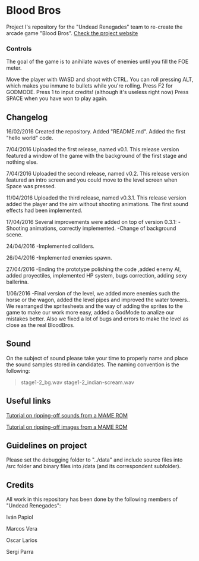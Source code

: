 ﻿# Blood Bros

Project I's repository for the "Undead Renegades" team to re-create the arcade game "Blood Bros".
[Check the project website](http://sergiparrar.github.io/BloodBros/) 

### Controls

The goal of the game is to anihilate waves of enemies until you fill the FOE meter. 

Move the player with WASD and shoot with CTRL. You can roll pressing ALT, which makes you inmune to bullets while you're rolling.
Press F2 for GODMODE.
Press 1 to input credits! (although it's useless right now)
Press SPACE when you have won to play again.

## Changelog

16/02/2016 Created the repository. Added "README.md". Added the first "hello world" code.

7/04/2016 Uploaded the first release, named v0.1. 
This release version featured a window of the game with the background of the first stage and nothing else.

7/04/2016 Uploaded the second release, named v0.2.
This release version featured an intro screen and you could move to the level screen when Space was pressed.

11/04/2016 Uploaded the third release, named v0.3.1.
This release version added the player and the aim without shooting animations. The first sound effects had been implemented.

17/04/2016 Several improvements were added on top of version 0.3.1:
-Shooting animations, correctly implemented.
-Change of background scene.

24/04/2016 
-Implemented colliders.

26/04/2016
-Implemented enemies spawn.

27/04/2016
-Ending the prototype polishing the code ,added enemy AI, added proyectiles, implemented HP system, bugs correction, adding sexy ballerina.

1/06/2016
-Final version of the level, we added more enemies such the horse or the wagon, added the level pipes and improved the water towers.. We rearranged the spritesheets and the way of adding the sprites to the game to make our work more easy, added a GodMode to analize our mistakes better. Also we fixed a lot of bugs and errors to make the level as close as the real BloodBros.
## Sound

On the subject of sound please take your time to properly name and place the sound samples stored in candidates. The naming convention is the following:
>stage1-2_bg.wav
>stage1-2_indian-scream.wav


## Useful links

[Tutorial on ripping-off sounds from a MAME ROM](http://www.vpforums.org/index.php?app=tutorials&article=54)

[Tutorial on ripping-off images from a MAME ROM](http://soronline.net/mamerips.htm)

## Guidelines on project

Please set the debugging folder to "../data" and include source files into /src folder and binary files into /data (and its correspondent subfolder).


## Credits

All work in this repository has been done by the following members of "Undead Renegades":

Iván Papiol

Marcos Vera

Oscar Larios

Sergi Parra
